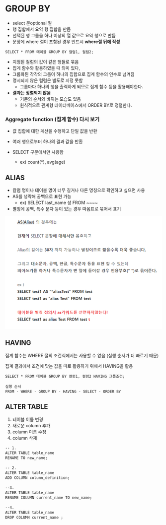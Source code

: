# GROUP BY

- select 문optional 절
- 행 집합에서 요약 행 집합을 만듬
- 선택된 행 그룹을 하나 이상의 열 값으로 요약 행으로 만듬
- 문장에 where 절이 포함된 경우 반드시 **where절 뒤에 작성**

```sqlite
SELECT * FROM 테이블 GROUP BY 컬럼1, 컬럼2;
```

- 지정된 컬럼의 값이 같은 행들로 묶음
- 집계 함수와 활용하였을 때 의미 있다,
- 그룹화된 각각의 그룹이 하나의 집합으로 집계 함수의 인수로 넘겨짐
- 명시되지 않은 컬럼은 별도로 지정 못함
  - 그룹마다 하나의 행을 출력하게 되므로 집계 함수 등을 활용해야한다.
- **결과는 정렬되지 않음**
  - 기존의 순서와 바뀌는 모습도 있음
  - 원칙적으로 관계형 데이터베이스에서 ORDER BY로 정렬한다. 



### Aggregate function (집계 함수) 다시 보기

- 값 집합에 대한 계산을 수행하고 단일 값을 반환
- 여러 행으로부터 하나의 결과 값을 반환

- SELECT 구문에서만 사용함
  - ex) count(*), avg(age)



## ALIAS	

-  칼럼 명이나 테이블 명이 너무 길거나 다른 명칭으로 확인하고 싶으면 사용
- AS를 생략해 공백으로 표현 가능
  - ex) SELECT last_name 성 FROM ~~~~
- 별칭에 공백, 특수 문자 등이 있는 경우 따옴표로 묶어서 표기

![image-20220818142048955](GROUP%20BY.assets/image-20220818142048955.png)



## HAVING

집계 함수는 WHERE 절의 조건식에서는 사용할 수 없음 (실행 순서가 더 빠르기 때문)

집계 결과에서 조건에 맞는 값을 따로 활용하기 위해서 HAVING을 활용

```sqlite
SELECT * FROM 테이블 GROUP BY 컬럼1, 컬럼2 HAVING 그룹조건;

실행 순서
FROM - WHERE - GROUP BY - HAVING - SELECT - ORDER BY
```





## ALTER TABLE

1.  테이블 이름 변경
2.  새로운 column 추가
3.  column 이름 수정
4.  column 삭제

```sqlite
-- 1.
ALTER TABLE table_name
RENAME TO new_name;

-- 2.
ALTER TABLE table_name
ADD COLUMN column_definition;

--3.
ALTER TABLE table_name
RENAME COLUMN current_name TO new_name;

--4. 
ALTER TABLE table_name
DROP COLUMN current_name ;
```

